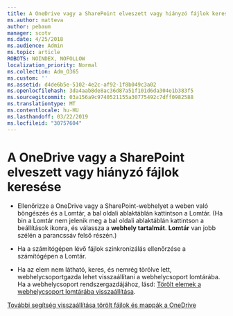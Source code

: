 ```yaml
---
title: A OneDrive vagy a SharePoint elveszett vagy hiányzó fájlok keresése
ms.author: matteva
author: pebaum
manager: scotv
ms.date: 4/25/2018
ms.audience: Admin
ms.topic: article
ROBOTS: NOINDEX, NOFOLLOW
localization_priority: Normal
ms.collection: Adm_O365
ms.custom: ''
ms.assetid: d4de6b5e-5102-4e2c-af92-1f8b049c3a02
ms.openlocfilehash: 3da4aab8de8ac36d87a51f101d6da304e1b383f5
ms.sourcegitcommit: 03a156a9c9740521155a30775492c7dff0982588
ms.translationtype: MT
ms.contentlocale: hu-HU
ms.lasthandoff: 03/22/2019
ms.locfileid: "30757604"
---
```

# <a name="find-lost-or-missing-files-in-onedrive-or-sharepoint"></a>A OneDrive vagy a SharePoint elveszett vagy hiányzó fájlok keresése

- Ellenőrizze a OneDrive vagy a SharePoint-webhelyet a weben való böngészés és a Lomtár, a bal oldali ablaktáblán kattintson a Lomtár. (Ha bin a Lomtár nem jelenik meg a bal oldali ablaktáblán kattintson a beállítások ikonra, és válassza a **webhely tartalmát**. **Lomtár** van jobb szélén a parancssáv felső részén.) 
    
- Ha a számítógépen lévő fájlok szinkronizálás ellenőrzése a számítógépen a Lomtár. 
    
- Ha az elem nem látható, keres, és nemrég törölve lett, webhelycsoportgazda lehet visszaállítani a webhelycsoport lomtárába. Ha a webhelycsoport rendszergazdájához, lásd: [Törölt elemek a webhelycsoport lomtárába visszaállítása](https://go.microsoft.com/fwlink/?linkid=866439).
    
[További segítség visszaállítása törölt fájlok és mappák a OneDrive](https://go.microsoft.com/fwlink/?linkid=872872)
  

